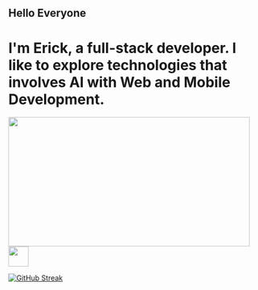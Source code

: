## Hello Everyone
# I'm Erick, a full-stack developer. I like to explore technologies that involves AI with Web and Mobile Development.
<img src="https://media.giphy.com/media/MC6eSuC3yypCU/giphy.gif"  width="480" height="257" frameBorder="0" class="giphy-embed" allowFullScreen/>


<img loading="lazy" src="https://cdn.jsdelivr.net/gh/devicons/devicon/icons/git/git-original.svg" width="40" height="40"/>


[![GitHub Streak](http://github-readme-streak-stats.herokuapp.com?user=Erick-Alen&theme=dark&background=000000)](https://git.io/streak-stats)
